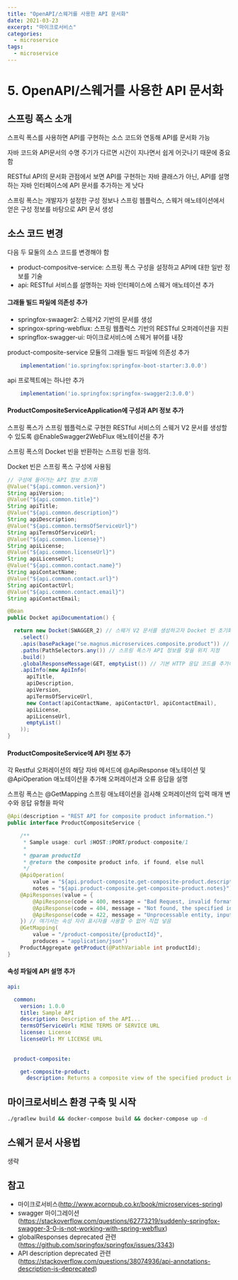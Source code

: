 ```yaml
---
title: "OpenAPI/스웨거를 사용한 API 문서화"
date: 2021-03-23
excerpt: "마이크로서비스"
categories:
  - microservice
tags:
  - microservice
---
```


# 5. OpenAPI/스웨거를 사용한 API 문서화

## 스프링 폭스 소개

스프릭 폭스를 사용하면 API를 구현하는 소스 코드와 연동해 API를 문서화 가능

자바 코드와 API문서의 수명 주기가 다르면 시간이 지나면서 쉽게 어긋나기 때문에 중요함

RESTful API의 문서화 관점에서 보면 API를 구현하는 자바 클래스가 아닌, API를 설명하는 자바 인터페이스에 API 문서를 추가하는 게 낫다

스프링 폭스는 개발자가 설정한 구성 정보나 스프링 웹플럭스, 스웨거 애노테이션에서 얻은 구성 정보를 바탕으로 API 문서 생성

## 소스 코드 변경

다음 두 묘둘의 소스 코드를 변경해야 함

- product-compositve-service: 스프링 폭스 구성을 설정하고 API에 대한 일반 정보를 기술
- api: RESTful 서비스를 설명하는 자바 인터페이스에 스웨거 애노테이션 추가

#### 그래들 빌드 파일에 의존성 추가

- springfox-swaager2: 스웨거2 기반의 문서를 생성
- springox-spring-webflux: 스프링 웹플럭스 기반의 RESTful 오퍼레이션을 지원
- springflox-swagger-ui: 마이크로서비스에 스웨거 뷰어를 내장

product-composite-service 모듈의 그래들 빌드 파일에 의존성 추가

```groovy
	implementation('io.springfox:springfox-boot-starter:3.0.0')
```

api 프로젝트에는 하나만 추가

```groovy
	implementation('io.springfox:springfox-swagger2:3.0.0')
```

#### ProductCompositeServiceApplication에 구성과 API 정보 추가

스프링 폭스가 스프링 웹플럭스로 구현한 RESTful 서비스의 스웨거 V2 문서를 생성할 수 있도록 @EnableSwagger2WebFlux 애노테이션을 추가

스프링 폭스의 Docket 빈을 반환하는 스프링 빈을 정의.

Docket 빈은 스프링 폭스 구성에 사용됨

```java
// 구성에 들어가는 API 정보 초기화
@Value("${api.common.version}")
String apiVersion;
@Value("${api.common.title}")
String apiTitle;
@Value("${api.common.description}")
String apiDescription;
@Value("${api.common.termsOfServiceUrl}")
String apiTermsOfServiceUrl;
@Value("${api.common.license}")
String apiLicense;
@Value("${api.common.licenseUrl}")
String apiLicenseUrl;
@Value("${api.common.contact.name}")
String apiContactName;
@Value("${api.common.contact.url}")
String apiContactUrl;
@Value("${api.common.contact.email}")
String apiContactEmail;

@Bean
public Docket apiDocumentation() {

  return new Docket(SWAGGER_2) // 스웨거 V2 문서를 생성하고자 Docket 빈 초기화
    .select()
    .apis(basePackage("se.magnus.microservices.composite.product")) // 스프링 폭스가 API 정보를 찾을 위치 지정
    .paths(PathSelectors.any()) // 스프링 폭스가 API 정보를 찾을 위치 지정
    .build()
    .globalResponseMessage(GET, emptyList()) // 기본 HTTP 응답 코드를 추가하지 않게 함
    .apiInfo(new ApiInfo(
      apiTitle,
      apiDescription,
      apiVersion,
      apiTermsOfServiceUrl,
      new Contact(apiContactName, apiContactUrl, apiContactEmail),
      apiLicense,
      apiLicenseUrl,
      emptyList()
    ));
}
```

#### ProductCompositeService에 API 정보 추가

각 Restful 오퍼레이션의 해당 자바 메서드에 @ApiResponse 애노테이션 및 @ApiOperation 애노테이션을 추가해 오퍼레이션과 오류 응답을 설명



스프링 폭스는 @GetMapping 스프링 애노테이션을 검사해 오퍼레이션의 입력 매개 변수와 응답 유형을 파악

```java
@Api(description = "REST API for composite product information.")
public interface ProductCompositeService {

	/**
	 * Sample usage: curl $HOST:$PORT/product-composite/1
	 *
	 * @param productId
	 * @return the composite product info, if found, else null
	 */
	@ApiOperation(
		value = "${api.product-composite.get-composite-product.description}",
		notes = "${api.product-composite.get-composite-product.notes}")
	@ApiResponses(value = {
		@ApiResponse(code = 400, message = "Bad Request, invalid format of the request. See response message for more information."),
		@ApiResponse(code = 404, message = "Not found, the specified id does not exist."),
		@ApiResponse(code = 422, message = "Unprocessable entity, input parameters caused the processing to fails. See response message for more information.")
	}) // 여기서는 속성 자리 표시자를 사용할 수 없어 직접 넣음
	@GetMapping(
		value = "/product-composite/{productId}",
		produces = "application/json")
	ProductAggregate getProduct(@PathVariable int productId);
}
```

#### 속성 파일에 API 설명 추가

```yaml
api:

  common:
    version: 1.0.0
    title: Sample API
    description: Description of the API...
    termsOfServiceUrl: MINE TERMS OF SERVICE URL
    license: License
    licenseUrl: MY LICENSE URL
    
    
  product-composite:

    get-composite-product:
      description: Returns a composite view of the specified product id
```

## 마이크로서비스 환경 구축 및 시작

```bash
./gradlew build && docker-compose build && docker-compose up -d
```

## 스웨거 문서 사용법

생략

## 참고

- 마이크로서비스(http://www.acornpub.co.kr/book/microservices-spring)
- swagger 마이그레이션(https://stackoverflow.com/questions/62773219/suddenly-springfox-swagger-3-0-is-not-working-with-spring-webflux)
- globalResponses deprecated 관련(https://github.com/springfox/springfox/issues/3343)
- API description deprecated 관련(https://stackoverflow.com/questions/38074936/api-annotations-description-is-deprecated)